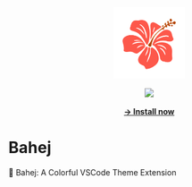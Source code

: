 <p align="center">
    <img height="128px" width="128px" src="https://raw.githubusercontent.com/Muhammad-Sarfaraz/Bahej/main/images/main.png">
</p>

<div align="center">

![](https://img.shields.io/visual-studio-marketplace/v/Sarfaraz.Bahej?color=seagreen)

[**→ Install now**](https://marketplace.visualstudio.com/items?itemName=Sarfaraz.Bahej)

</div>

# Bahej
🌈 Bahej: A Colorful VSCode Theme Extension
